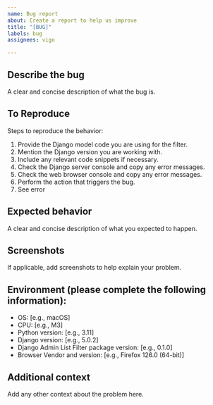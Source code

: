 ```yaml
---
name: Bug report
about: Create a report to help us improve
title: "[BUG]"
labels: bug
assignees: vigo

---
```


## Describe the bug

A clear and concise description of what the bug is.

## To Reproduce

Steps to reproduce the behavior:

1. Provide the Django model code you are using for the filter.
1. Mention the Django version you are working with.
1. Include any relevant code snippets if necessary.
1. Check the Django server console and copy any error messages.
1. Check the web browser console and copy any error messages.
1. Perform the action that triggers the bug.
1. See error

## Expected behavior

A clear and concise description of what you expected to happen.

## Screenshots

If applicable, add screenshots to help explain your problem.

## Environment (please complete the following information):

- OS: [e.g., macOS]
- CPU: [e.g., M3]
- Python version: [e.g., 3.11]
- Django version: [e.g., 5.0.2]
- Django Admin List Filter package version: [e.g., 0.1.0]
- Browser Vendor and version: [e.g., Firefox 126.0 (64-bit)]

## Additional context

Add any other context about the problem here.
